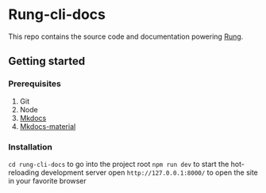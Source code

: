 # Rung-cli-docs
This repo contains the source code and documentation powering [Rung](https://rung-tools.github.io/rung-cli-docs/).

## Getting started

### Prerequisites

1. Git
2. Node
3. [Mkdocs](http://www.mkdocs.org/)
4. [Mkdocs-material](http://squidfunk.github.io/mkdocs-material/)

### Installation

`cd rung-cli-docs` to go into the project root
`npm run dev` to start the hot-reloading development server
open `http://127.0.0.1:8000/` to open the site in your favorite browser
